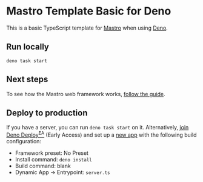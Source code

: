# Mastro Template Basic for Deno

This is a basic TypeScript template for [Mastro](https://mastrojs.github.io) when using [Deno](https://deno.com/).


## Run locally

    deno task start


## Next steps

To see how the Mastro web framework works, [follow the guide](https://mastrojs.github.io/guide/server-side-components-and-routing/).


## Deploy to production

If you have a server, you can run `deno task start` on it. Alternatively, [join Deno Deploy<sup>EA</sup>](https://docs.deno.com/deploy/early-access/) (Early Access) and set up a [new app](https://app.deno.com/mastrojs/~/new) with the following build configuration:

- Framework preset: No Preset
- Install command: `deno install`
- Build command: blank
- Dynamic App -> Entrypoint: `server.ts`

